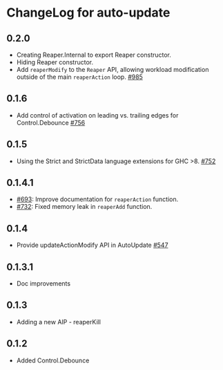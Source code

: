 # ChangeLog for auto-update

## 0.2.0

* Creating Reaper.Internal to export Reaper constructor.
* Hiding Reaper constructor.
* Add `reaperModify` to the `Reaper` API, allowing workload modification outside
  of the main `reaperAction` loop.
  [#985](https://github.com/yesodweb/wai/pull/985)

## 0.1.6

* Add control of activation on leading vs. trailing edges for Control.Debounce
  [#756](https://github.com/yesodweb/wai/pull/756)

## 0.1.5

* Using the Strict and StrictData language extensions for GHC >8.
  [#752](https://github.com/yesodweb/wai/pull/752)

## 0.1.4.1

* [#693](https://github.com/yesodweb/wai/pull/693):
  Improve documentation for `reaperAction` function.
* [#732](https://github.com/yesodweb/wai/pull/732):
  Fixed memory leak in `reaperAdd` function.

## 0.1.4

* Provide updateActionModify API in AutoUpdate [#547](https://github.com/yesodweb/wai/pull/547)

## 0.1.3.1

* Doc improvements

## 0.1.3

* Adding a new AIP - reaperKill

## 0.1.2

* Added Control.Debounce
